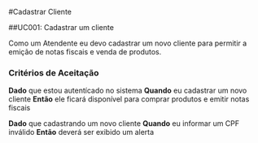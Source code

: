 #Cadastrar Cliente

##UC001: Cadastrar um cliente

Como um Atendente eu devo cadastrar um novo cliente para permitir a emição de notas fiscais e venda de produtos.



### Critérios de Aceitação

**Dado** que estou autentícado no sistema
**Quando** eu cadastrar um novo cliente
**Então** ele ficará disponível para comprar produtos e emitir notas fiscais

**Dado** que cadastrando um novo cliente
**Quando** eu informar um CPF inválido
**Então** deverá ser exibido um alerta


